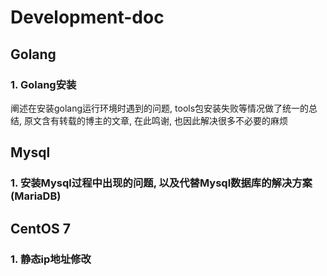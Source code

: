 # Development-doc

## Golang
  ### 1. Golang安装
  阐述在安装golang运行环境时遇到的问题, tools包安装失败等情况做了统一的总结, 原文含有转载的博主的文章, 在此鸣谢, 也因此解决很多不必要的麻烦 

## Mysql
  ### 1. 安装Mysql过程中出现的问题, 以及代替Mysql数据库的解决方案(MariaDB)

## CentOS 7
  ### 1. 静态ip地址修改



